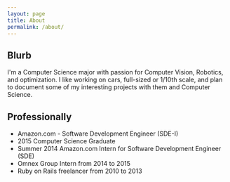 ```yaml
---
layout: page
title: About
permalink: /about/
---
```


## Blurb

I'm a Computer Science major with passion for Computer Vision, Robotics,
and optimization. I like working on cars, full-sized or 1/10th scale, and
plan to document some of my interesting projects with them and Computer
Science.

## Professionally

* Amazon.com - Software Development Engineer (SDE-I)
* 2015 Computer Science Graduate
* Summer 2014 Amazon.com Intern for Software Development Engineer (SDE)
* Omnex Group Intern from 2014 to 2015
* Ruby on Rails freelancer from 2010 to 2013
